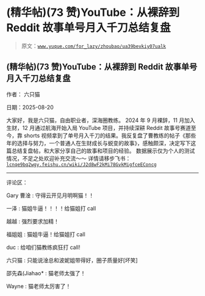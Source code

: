 # (精华帖)(73 赞)YouTube：从裸辞到 Reddit 故事单号月入千刀总结复盘

> 原文：[`www.yuque.com/for_lazy/zhoubao/ua39bevkiy07ualk`](https://www.yuque.com/for_lazy/zhoubao/ua39bevkiy07ualk)

## (精华帖)(73 赞)YouTube：从裸辞到 Reddit 故事单号月入千刀总结复盘

作者： 六只猫

日期：2025-08-20

大家好，我是六只猫，自由职业者，深海圈教练。
2024 年 9 月裸辞，11 月加入生财，12 月通过航海开始入局 YouTube 项目，并持续深耕 Reddit 故事号赛道至今，靠 shorts 视频拿到了单号月入千刀的结果。我反复盘了曹教练的帖子《那些年的选择与努力，一个普通人在生财成长与蜕变的故事》，感触颇深，决定写下这篇总结复盘帖，和大家分享自己的故事和项目的经验。
数据展示仅为个人的测试情况，不足之处欢迎补充交流～～ 详情请移步飞书： [`lcnqe9bq2wgy.feishu.cn/wiki/J2d8wF2kMi78GvkMigfceEConcg`](https://lcnqe9bq2wgy.feishu.cn/wiki/J2d8wF2kMi78GvkMigfceEConcg)

* * *

评论区：

Gary 曹淦 : 守得云开见月明啊猫！！

一泽 : 猫姐牛逼！！！！给猫姐打 call

越越 : 强烈要求加精！

福姐姐 : 猫姐牛逼！给猫姐打 call

duc : 给咱们猫教练疯狂打 call!

六只猫 : 只能说淦总和波妮姐带得好，圈子质量好[坏笑]

邵先森(Jiahao* : 猫老师太强了！

Wayne : 猫老师太厉害了！